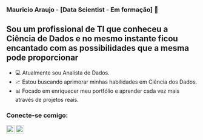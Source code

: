 ### Mauricio Araujo - [Data Scientist - Em formação] 👋

## Sou um profissional de TI que conheceu a Ciência de Dados e no mesmo instante ficou encantado com as possibilidades que a mesma pode proporcionar

- 💻 Atualmente sou Analista de Dados.
- 📈 Estou buscando aprimorar minhas habilidades em Ciência dos Dados.
- 📊 Focado em enriquecer meu portfólio e aprender cada vez mais através de projetos reais.

### Conecte-se comigo:

[<img align="left"  width="22px" src="https://image.flaticon.com/icons/png/512/174/174857.png" />](https://www.linkedin.com/in/mauricio-dos-santos-araujo-81a50816b)

[<img align="left" alt="jhon_cabreira | Instagram" width="22px" src="https://upload.wikimedia.org/wikipedia/commons/5/58/Instagram-Icon.png" />](https://www.instagram.com/mauricio.ds0/)



<br />

<br />
<br />






[linkedin]: https://www.linkedin.com/in/mauricio-dos-santos-araujo-81a50816b/
[instagram]: https://www.instagram.com/mauricio.ds0/
